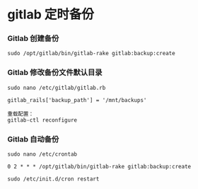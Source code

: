 # gitlab 定时备份


### Gitlab 创建备份
```
sudo /opt/gitlab/bin/gitlab-rake gitlab:backup:create
```

### Gitlab 修改备份文件默认目录
```
sudo nano /etc/gitlab/gitlab.rb

gitlab_rails['backup_path'] = '/mnt/backups'

重载配置：
gitlab-ctl reconfigure
```

### Gitlab 自动备份
```
sudo nano /etc/crontab

0 2 * * * /opt/gitlab/bin/gitlab-rake gitlab:backup:create

sudo /etc/init.d/cron restart
```